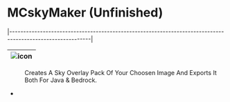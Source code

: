 <div>
<h1>MCskyMaker (Unfinished)</h1>
</div>
  |-----------------------------------------------------------------------------------------------------------| 
  
  |   ![icon](https://github.com/aKqir24/MCskyMaker/assets/142222025/287d4cee-179f-49b1-983c-1460641ba7c0)                                                           
  |-----------------------------------------------------------------------------------------------------------|
<dd>Creates A Sky Overlay Pack Of Your Choosen Image And Exports It Both For Java & Bedrock.</dd>
<ul>
  <li></li>
</ul>
